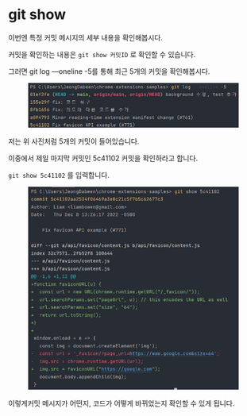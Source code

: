 # git show

이번엔 특정 커밋 메시지의 세부 내용을 확인해봅시다.

커밋을 확인하는 내용은 `git show 커밋ID` 로 확인할 수 있습니다.

그러면 git log —oneline -5를 통해 최근 5개의 커밋을 확인해봅시다.

<figure><img src="../.gitbook/assets/image.png" alt=""><figcaption></figcaption></figure>

저는 위 사진처럼 5개의 커밋이 들어있습니다.

이중에서 제일 마지막 커밋인 5c41102 커밋을 확인하라고 합니다.

`git show 5c41102` 를 입력합니다.

<figure><img src="../.gitbook/assets/image (13).png" alt=""><figcaption></figcaption></figure>

이렇게커밋 메시지가 어떤지, 코드가 어떻게 바뀌었는지 확인할 수 있게 됩니다.
